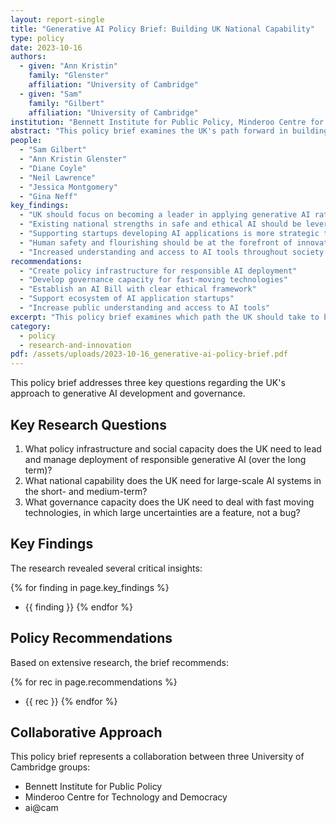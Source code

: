 ```yaml
---
layout: report-single
title: "Generative AI Policy Brief: Building UK National Capability"
type: policy
date: 2023-10-16
authors:
  - given: "Ann Kristin"
    family: "Glenster"
    affiliation: "University of Cambridge"
  - given: "Sam"
    family: "Gilbert"
    affiliation: "University of Cambridge"
institution: "Bennett Institute for Public Policy, Minderoo Centre for Technology and Democracy, and ai@cam"
abstract: "This policy brief examines the UK's path forward in building national capability for generative AI, focusing on leveraging existing strengths in safe and ethical AI development rather than competing in foundation model development. The brief outlines policy recommendations for supporting an ecosystem of AI applications while prioritizing human safety and flourishing."
people:
  - "Sam Gilbert"
  - "Ann Kristin Glenster"
  - "Diane Coyle"
  - "Neil Lawrence"
  - "Jessica Montgomery"
  - "Gina Neff"
key_findings:
  - "UK should focus on becoming a leader in applying generative AI rather than building foundation models"
  - "Existing national strengths in safe and ethical AI should be leveraged"
  - "Supporting startups developing AI applications is more strategic than competing in model development"
  - "Human safety and flourishing should be at the forefront of innovation"
  - "Increased understanding and access to AI tools throughout society is crucial"
recommendations:
  - "Create policy infrastructure for responsible AI deployment"
  - "Develop governance capacity for fast-moving technologies"
  - "Establish an AI Bill with clear ethical framework"
  - "Support ecosystem of AI application startups"
  - "Increase public understanding and access to AI tools"
excerpt: "This policy brief examines which path the UK should take to build national capability for generative AI, focusing on application development and ethical governance rather than foundation model competition."
category:
  - policy
  - research-and-innovation
pdf: /assets/uploads/2023-10-16_generative-ai-policy-brief.pdf
---
```


This policy brief addresses three key questions regarding the UK's approach to generative AI development and governance.

## Key Research Questions

1. What policy infrastructure and social capacity does the UK need to lead and manage deployment of responsible generative AI (over the long term)?
2. What national capability does the UK need for large-scale AI systems in the short- and medium-term?
3. What governance capacity does the UK need to deal with fast moving technologies, in which large uncertainties are a feature, not a bug?

## Key Findings

The research revealed several critical insights:

{% for finding in page.key_findings %}
- {{ finding }}
{% endfor %}

## Policy Recommendations

Based on extensive research, the brief recommends:

{% for rec in page.recommendations %}
- {{ rec }}
{% endfor %}

## Collaborative Approach

This policy brief represents a collaboration between three University of Cambridge groups:
- Bennett Institute for Public Policy
- Minderoo Centre for Technology and Democracy
- ai@cam


